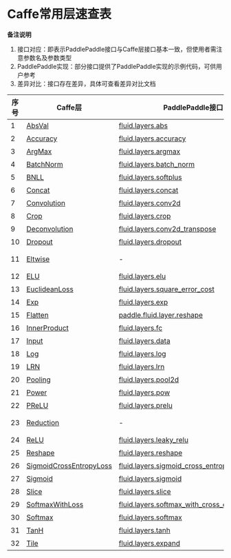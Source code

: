 # Caffe常用层速查表

**备注说明**  
1. 接口对应：即表示PaddlePaddle接口与Caffe层接口基本一致，但使用者需注意参数名及参数类型  
2. PaddlePaddle实现：部分接口提供了PaddlePaddle实现的示例代码，可供用户参考  
3. 差异对比：接口存在差异，具体可查看差异对比文档  

| 序号 | Caffe层                                                      | PaddlePaddle接口                                             | 备注                                                         |
| ---- | ------------------------------------------------------------ | ------------------------------------------------------------ | ------------------------------------------------------------ |
| 1    | [AbsVal](http://caffe.berkeleyvision.org/tutorial/layers/absval.html) | [fluid.layers.abs](http://paddlepaddle.org/documentation/docs/zh/1.3/api_cn/layers_cn.html#permalink-182-abs) | 接口对应                                                     |
| 2    | [Accuracy](http://caffe.berkeleyvision.org/tutorial/layers/accuracy.html) | [fluid.layers.accuracy](http://paddlepaddle.org/documentation/docs/zh/1.3/api_cn/layers_cn.html#permalink-253-accuracy) | [差异对比](Accuracy.md) |
| 3    | [ArgMax](http://caffe.berkeleyvision.org/tutorial/layers/argmax.html) | [fluid.layers.argmax](http://paddlepaddle.org/documentation/docs/zh/1.3/api_cn/layers_cn.html#permalink-204-argmax) | [差异对比](ArgMax.md) |
| 4    | [BatchNorm](http://caffe.berkeleyvision.org/tutorial/layers/batchnorm.html) | [fluid.layers.batch_norm](http://paddlepaddle.org/documentation/docs/zh/1.3/api_cn/layers_cn.html#permalink-36-batch_norm) | [差异对比](BatchNorm.md) |
| 5    | [BNLL](http://caffe.berkeleyvision.org/tutorial/layers/bnll.html) | [fluid.layers.softplus](http://paddlepaddle.org/documentation/docs/zh/1.3/api_cn/layers_cn.html#permalink-194-softplus) | 接口对应                                                     |
| 6    | [Concat](http://caffe.berkeleyvision.org/tutorial/layers/concat.html) | [fluid.layers.concat](http://paddlepaddle.org/documentation/docs/zh/1.3/api_cn/layers_cn.html#permalink-209-concat) | 接口对应                                                     |
| 7    | [Convolution](http://caffe.berkeleyvision.org/tutorial/layers/convolution.html) | [fluid.layers.conv2d](http://paddlepaddle.org/documentation/docs/zh/1.3/api_cn/layers_cn.html#permalink-45-conv2d) | [差异对比](Convolution.md) |
| 8    | [Crop](http://caffe.berkeleyvision.org/tutorial/layers/crop.html) | [fluid.layers.crop](http://paddlepaddle.org/documentation/docs/zh/1.3/api_cn/layers_cn.html#permalink-51-crop) | [差异对比](Crop.md) |
| 9    | [Deconvolution](http://caffe.berkeleyvision.org/tutorial/layers/deconvolution.html) | [fluid.layers.conv2d_transpose](http://paddlepaddle.org/documentation/docs/zh/1.3/api_cn/layers_cn.html#permalink-46-conv2d_transpose) | [差异对比](Deconvolution.md) |
| 10   | [Dropout](http://caffe.berkeleyvision.org/tutorial/layers/dropout.html) | [fluid.layers.dropout](http://paddlepaddle.org/documentation/docs/zh/1.3/api_cn/layers_cn.html#permalink-56-dropout) | [差异对比](Dropout.md) |
| 11   | [Eltwise](http://caffe.berkeleyvision.org/tutorial/layers/eltwise.html) | -                                                            | [PaddlePaddle实现](Eltwise.md) |
| 12   | [ELU](http://caffe.berkeleyvision.org/tutorial/layers/elu.html) | [fluid.layers.elu](http://paddlepaddle.org/documentation/docs/zh/1.3/api_cn/layers_cn.html#permalink-68-elu) | 接口对应                                                     |
| 13   | [EuclideanLoss](http://caffe.berkeleyvision.org/tutorial/layers/euclideanloss.html) | [fluid.layers.square_error_cost](http://paddlepaddle.org/documentation/docs/zh/1.3/api_cn/layers_cn.html#permalink-167-square_error_cost) | [差异对比](EuclideanLoss.md) |
| 14   | [Exp](http://caffe.berkeleyvision.org/tutorial/layers/exp.html) | [fluid.layers.exp](http://paddlepaddle.org/documentation/docs/zh/1.3/api_cn/layers_cn.html#permalink-186-exp) | [差异对比](Exp.md) |
| 15   | [Flatten](http://caffe.berkeleyvision.org/tutorial/layers/flatten.html) | [paddle.fluid.layer.reshape](http://paddlepaddle.org/documentation/docs/zh/1.3/api_cn/layers_cn.html#permalink-72-reshape) | [差异对比](Flatten.md) |
| 16   | [InnerProduct](http://caffe.berkeleyvision.org/tutorial/layers/innerproduct.html) | [fluid.layers.fc](http://paddlepaddle.org/documentation/docs/zh/1.3/api_cn/layers_cn.html#permalink-71-fc) | [差异对比](InnerProduct.md) |
| 17   | [Input](http://caffe.berkeleyvision.org/tutorial/layers/input.html) | [fluid.layers.data](http://paddlepaddle.org/documentation/docs/zh/1.3/api_cn/layers_cn.html#permalink-20-data) | [差异对比](Input.md) |
| 18   | [Log](http://caffe.berkeleyvision.org/tutorial/layers/log.html) | [fluid.layers.log](http://paddlepaddle.org/documentation/docs/zh/1.3/api_cn/layers_cn.html#permalink-93-log) | [差异对比](Log.md) |
| 19   | [LRN](http://caffe.berkeleyvision.org/tutorial/layers/lrn.html) | [fluid.layers.lrn](http://paddlepaddle.org/documentation/docs/zh/1.3/api_cn/layers_cn.html#permalink-99-lrn) | [差异对比](LRN.md) |
| 20   | [Pooling](http://caffe.berkeleyvision.org/tutorial/layers/pooling.html) | [fluid.layers.pool2d](http://paddlepaddle.org/documentation/docs/zh/1.3/api_cn/layers_cn.html#permalink-115-pool2d) | [差异对比](Pooling.md) |
| 21   | [Power](http://caffe.berkeleyvision.org/tutorial/layers/power.html) | [fluid.layers.pow](http://paddlepaddle.org/documentation/docs/zh/1.3/api_cn/layers_cn.html#permalink-117-pow) | [差异对比](Power.md) |
| 22   | [PReLU](http://caffe.berkeleyvision.org/tutorial/layers/prelu.html) | [fluid.layers.prelu](http://paddlepaddle.org/documentation/docs/zh/1.3/api_cn/layers_cn.html#permalink-118-prelu) | 接口对应                                                     |
| 23   | [Reduction](http://caffe.berkeleyvision.org/tutorial/layers/reduction.html) | -                                                            | [PaddlePaddle实现](Reduction.md) |
| 24   | [ReLU](http://caffe.berkeleyvision.org/tutorial/layers/relu.html) | [fluid.layers.leaky_relu](http://paddlepaddle.org/documentation/docs/zh/1.3/api_cn/layers_cn.html#permalink-128-relu)                                                            | 接口对应 |
| 25   | [Reshape](http://caffe.berkeleyvision.org/tutorial/layers/reshape.html) | [fluid.layers.reshape](http://paddlepaddle.org/documentation/docs/zh/1.3/api_cn/layers_cn.html#permalink-130-reshape) | [差异对比](Reshape.md) |
| 26   | [SigmoidCrossEntropyLoss](http://caffe.berkeleyvision.org/tutorial/layers/sigmoidcrossentropyloss.html) | [fluid.layers.sigmoid_cross_entropy_with_logits](http://paddlepaddle.org/documentation/docs/zh/1.3/api_cn/layers_cn.html#permalink-158-sigmoid_cross_entropy_with_logits) | [差异对比](SigmoidCrossEntropyLoss.md) |
| 27   | [Sigmoid](http://caffe.berkeleyvision.org/tutorial/layers/sigmoid.html) | [fluid.layers.sigmoid](http://paddlepaddle.org/documentation/docs/zh/1.3/api_cn/layers_cn.html#permalink-192-sigmoid) | 接口对应                                                     |
| 28   | [Slice](http://caffe.berkeleyvision.org/tutorial/layers/slice.html) | [fluid.layers.slice](http://paddlepaddle.org/documentation/docs/zh/1.3/api_cn/layers_cn.html#permalink-160-slice) | [差异对比](Slice.md) |
| 29   | [SoftmaxWithLoss](http://caffe.berkeleyvision.org/tutorial/layers/softmaxwithloss.html) | [fluid.layers.softmax_with_cross_entropy](http://paddlepaddle.org/documentation/docs/zh/1.3/api_cn/layers_cn.html#permalink-164-softmax_with_cross_entropy) | [差异对比](SofmaxWithLoss.md) |
| 30   | [Softmax](http://caffe.berkeleyvision.org/tutorial/layers/softmax.html) | [fluid.layers.softmax](http://paddlepaddle.org/documentation/docs/zh/1.3/api_cn/layers_cn.html#permalink-163-softmax) | [差异对比](Sofmax.md) |
| 31   | [TanH](http://caffe.berkeleyvision.org/tutorial/layers/tanh.html) | [fluid.layers.tanh](http://paddlepaddle.org/documentation/docs/zh/1.3/api_cn/layers_cn.html#permalink-199-tanh) | 接口对应                                                     |
| 32   | [Tile](http://caffe.berkeleyvision.org/tutorial/layers/tile.html) | [fluid.layers.expand](http://paddlepaddle.org/documentation/docs/zh/1.3/api_cn/layers_cn.html#permalink-70-expand) | [差异对比](Tile.md) |

